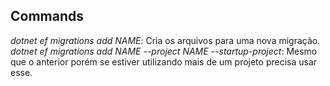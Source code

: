 ## Commands
*dotnet ef migrations add _NAME_*: Cria os arquivos para uma nova migração.
*dotnet ef migrations add _NAME_ --project _NAME_ --startup-project*: Mesmo que o anterior porém se estiver utilizando mais de um projeto precisa usar esse.

